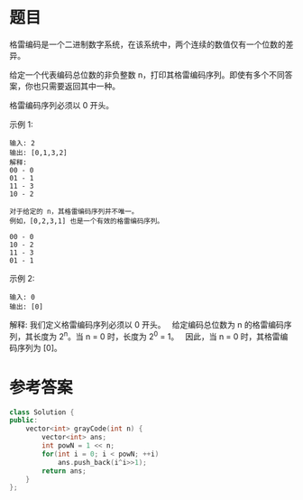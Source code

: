# 题目
格雷编码是一个二进制数字系统，在该系统中，两个连续的数值仅有一个位数的差异。

给定一个代表编码总位数的非负整数 n，打印其格雷编码序列。即使有多个不同答案，你也只需要返回其中一种。

格雷编码序列必须以 0 开头。

示例 1:

    输入: 2
    输出: [0,1,3,2]
    解释:
    00 - 0
    01 - 1
    11 - 3
    10 - 2

    对于给定的 n，其格雷编码序列并不唯一。
    例如，[0,2,3,1] 也是一个有效的格雷编码序列。

    00 - 0
    10 - 2
    11 - 3
    01 - 1
示例 2:

    输入: 0
    输出: [0]
解释: 我们定义格雷编码序列必须以 0 开头。
     给定编码总位数为 n 的格雷编码序列，其长度为 2<sup>n</sup>。当 n = 0 时，长度为 2<sup>0</sup> = 1。
     因此，当 n = 0 时，其格雷编码序列为 [0]。


# 参考答案
```c++
class Solution {
public:
    vector<int> grayCode(int n) {
        vector<int> ans;
        int powN = 1 << n;
        for(int i = 0; i < powN; ++i)
            ans.push_back(i^i>>1);
        return ans;
    }
};
